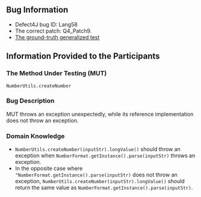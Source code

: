 ## Bug Information

- Defect4J bug ID: Lang58
- The correct patch: Q4_Patch9.
- [The ground-truth generalized test](https://github.com/PLaSE-UNIST/poracle/blob/master/deltas/Lang/Lang_bug58/src/test/org/apache/commons/lang/math/JQF_NumberUtilsTest.java)

## Information Provided to the Participants

### The Method Under Testing (MUT)

`NumberUtils.createNumber`

### Bug Description

MUT throws an exception unexpectedly, while its reference implementation does not throw an exception.

### Domain Knowledge

- `NumberUtils.createNumber(inputStr).longValue()` should throw an exception when `NumberFormat.getInstance().parse(inputStr)` throws an exception.
- In the opposite case where `"NumberFormat.getInstance().parse(inputStr)` does not throw an exception, `NumberUtils.createNumber(inputStr).longValue()` should return the same value as `NumberFormat.getInstance().parse(inputStr)`.
